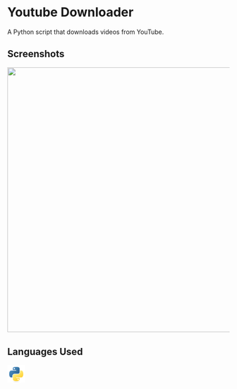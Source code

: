 <h1>Youtube Downloader</h1>
A Python script that downloads videos from YouTube.

<h2>Screenshots</h2>
<img src="https://user-images.githubusercontent.com/8888564/218581785-fe80417d-17ff-46ca-b36f-cc4280666f97.JPG" width="850" height="600"><a>

<h2>Languages Used</h2>
<a href="https://www.python.org" target="_blank" rel="noreferrer"> <img src="https://raw.githubusercontent.com/devicons/devicon/master/icons/python/python-original.svg" alt="python" width="40" height="40"/> </a>
